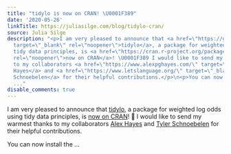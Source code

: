 ```yaml
---
title: "tidylo is now on CRAN! \U0001F389"
date: '2020-05-26'
linkTitle: https://juliasilge.com/blog/tidylo-cran/
source: Julia Silge
description: "<p>I am very pleased to announce that <a href=\"https://github.com/juliasilge/tidylo\"
  target=\"_blank\" rel=\"noopener\">tidylo</a>, a package for weighted log odds using
  tidy data principles, is <a href=\"https://cran.r-project.org/package=tidylo\" target=\"_blank\"
  rel=\"noopener\">now on CRAN</a>! \U0001F389 I would like to send my warmest thanks
  to my collaborators <a href=\"https://www.alexpghayes.com/\" target=\"_blank\" rel=\"noopener\">Alex
  Hayes</a> and <a href=\"https://www.letslanguage.org/\" target=\"_blank\" rel=\"noopener\">Tyler
  Schnoebelen</a> for their helpful contributions.</p>\n<p>You can now install the
  ..."
disable_comments: true
---
```

<p>I am very pleased to announce that <a href="https://github.com/juliasilge/tidylo" target="_blank" rel="noopener">tidylo</a>, a package for weighted log odds using tidy data principles, is <a href="https://cran.r-project.org/package=tidylo" target="_blank" rel="noopener">now on CRAN</a>! 🎉 I would like to send my warmest thanks to my collaborators <a href="https://www.alexpghayes.com/" target="_blank" rel="noopener">Alex Hayes</a> and <a href="https://www.letslanguage.org/" target="_blank" rel="noopener">Tyler Schnoebelen</a> for their helpful contributions.</p>
<p>You can now install the ...